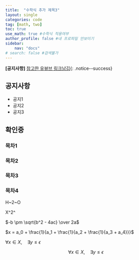 ```yaml
---
title:  "수학식 추가 제목3"
layout: single
categories: code
tag: [math, two]
toc: true
use_math: true #수학식 적용여부
author_profile: false #내 프로파일 안보이기
sidebar:
    nav: "docs" 
# search: false #검색불가
---
```


**[공지사항]** [참고한 유뷰브 링크남김](https://www.youtube.com/watch?v=q0P3TSoVNDM&list=PLIMb_GuNnFwfQBZQwD-vCZENL5YLDZekr&index=12&ab_channel=%ED%85%8C%EB%94%94%EB%85%B8%ED%8A%B8TeddyNote){: .notice--success}

<div class="notice--danger">
<h2>공지사항</h2>
<ul>
    <li>공지1</li>
    <li>공지2</li>
    <li>공지3</li>
</ul>
</div>

## 확인중
### 목차1
### 목차2
### 목차3
### 목차4
H~2~O

X^2^

$-b \pm \sqrt{b^2 - 4ac} \over 2a$

$x = a_0 + \frac{1}{a_1 + \frac{1}{a_2 + \frac{1}{a_3 + a_4}}}$

$\forall x \in X, \quad \exists y \leq \epsilon$

$$\forall x \in X, \quad \exists y \leq \epsilon$$ 
